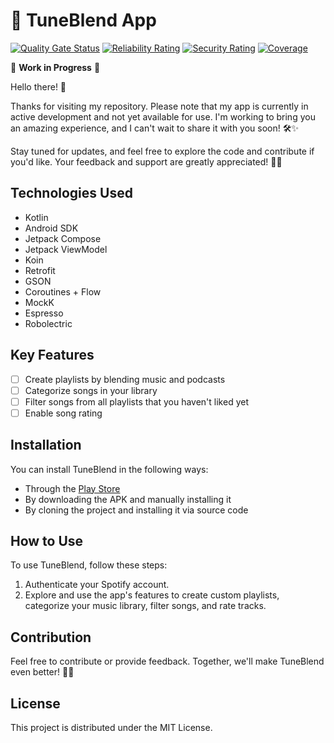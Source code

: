 # 🎵 TuneBlend App

[![Quality Gate Status](https://sonarcloud.io/api/project_badges/measure?project=pedrox-hs_TuneBlend&metric=alert_status)](https://sonarcloud.io/summary/new_code?id=pedrox-hs_TuneBlend)
[![Reliability Rating](https://sonarcloud.io/api/project_badges/measure?project=pedrox-hs_TuneBlend&metric=reliability_rating)](https://sonarcloud.io/summary/new_code?id=pedrox-hs_TuneBlend)
[![Security Rating](https://sonarcloud.io/api/project_badges/measure?project=pedrox-hs_TuneBlend&metric=security_rating)](https://sonarcloud.io/summary/new_code?id=pedrox-hs_TuneBlend)
[![Coverage](https://sonarcloud.io/api/project_badges/measure?project=pedrox-hs_TuneBlend&metric=coverage)](https://sonarcloud.io/summary/new_code?id=pedrox-hs_TuneBlend)

<!-- Welcome to TuneBlend, your ultimate music and podcast companion! TuneBlend enhances your Spotify experience with powerful features, including playlist merging, library categorization, and more. Join us on this musical journey! -->

🚧 **Work in Progress** 🚧

Hello there! 👋

Thanks for visiting my repository. Please note that my app is currently in active development and not yet available for use. I'm working to bring you an amazing experience, and I can't wait to share it with you soon! 🛠️✨

Stay tuned for updates, and feel free to explore the code and contribute if you'd like. Your feedback and support are greatly appreciated! 🚀😊

## Technologies Used

- Kotlin
- Android SDK
- Jetpack Compose
- Jetpack ViewModel
- Koin
- Retrofit
- GSON
- Coroutines + Flow
- MockK
- Espresso
- Robolectric

## Key Features

- [ ] Create playlists by blending music and podcasts
- [ ] Categorize songs in your library
- [ ] Filter songs from all playlists that you haven't liked yet
- [ ] Enable song rating

## Installation

You can install TuneBlend in the following ways:

- Through the [Play Store](https://play.google.com/store/apps)
- By downloading the APK and manually installing it
- By cloning the project and installing it via source code

## How to Use

To use TuneBlend, follow these steps:

1. Authenticate your Spotify account.
2. Explore and use the app's features to create custom playlists, categorize your music library, filter songs, and rate tracks.

## Contribution

Feel free to contribute or provide feedback. Together, we'll make TuneBlend even better! 🤝🚀

## License

This project is distributed under the MIT License.

<!--
## Contact

If you have questions or issues, please feel free to reach out on Telegram: [@pedrox_hs](telegram_link).

## Acknowledgments

We'd like to thank our users and contributors for their ongoing support.
-->
